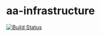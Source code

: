 # aa-infrastructure
[![Build Status](https://drone.seen.wtf/api/badges/ucl-aa/aa-infrastructure/status.svg)](https://drone.seen.wtf/ucl-aa/aa-infrastructure)
